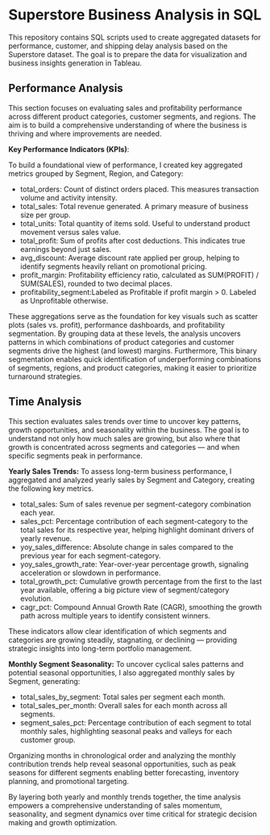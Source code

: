 # Superstore Business Analysis in SQL
This repository contains SQL scripts used to create aggregated datasets for performance, customer, and shipping delay analysis based on the Superstore dataset. The goal is to prepare the data for visualization and business insights generation in Tableau.

## Performance Analysis
This section focuses on evaluating sales and profitability performance across different product categories, customer segments, and regions. The aim is to build a comprehensive understanding of where the business is thriving and where improvements are needed.

**Key Performance Indicators (KPIs)**:

To build a foundational view of performance, I created key aggregated metrics grouped by Segment, Region, and Category:

- total_orders: Count of distinct orders placed. This measures transaction volume and activity intensity.
- total_sales: Total revenue generated. A primary measure of business size per group.
- total_units: Total quantity of items sold. Useful to understand product movement versus sales value.
- total_profit: Sum of profits after cost deductions. This indicates true earnings beyond just sales.
- avg_discount: Average discount rate applied per group, helping to identify segments heavily reliant on promotional pricing.
- profit_margin: Profitability efficiency ratio, calculated as SUM(PROFIT) / SUM(SALES), rounded to two decimal places.
- profitability_segment:Labeled as Profitable if profit margin > 0. Labeled as Unprofitable otherwise.

These aggregations serve as the foundation for key visuals such as scatter plots (sales vs. profit), performance dashboards, and profitability segmentation. By grouping data at these levels, the analysis uncovers patterns in which combinations of product categories and customer segments drive the highest (and lowest) margins. Furthermore, This binary segmentation enables quick identification of underperforming combinations of segments, regions, and product categories, making it easier to prioritize turnaround strategies.


## Time Analysis
This section evaluates sales trends over time to uncover key patterns, growth opportunities, and seasonality within the business. The goal is to understand not only how much sales are growing, but also where that growth is concentrated across segments and categories — and when specific segments peak in performance.

**Yearly Sales Trends:**
To assess long-term business performance, I aggregated and analyzed yearly sales by Segment and Category, creating the following key metrics.

- total_sales: Sum of sales revenue per segment-category combination each year.
- sales_pct: Percentage contribution of each segment-category to the total sales for its respective year, helping highlight dominant drivers of yearly revenue.
- yoy_sales_difference: Absolute change in sales compared to the previous year for each segment-category.
- yoy_sales_growth_rate: Year-over-year percentage growth, signaling acceleration or slowdown in performance.
- total_growth_pct: Cumulative growth percentage from the first to the last year available, offering a big picture view of segment/category evolution.
- cagr_pct: Compound Annual Growth Rate (CAGR), smoothing the growth path across multiple years to identify consistent winners.

These indicators allow clear identification of which segments and categories are growing steadily, stagnating, or declining — providing strategic insights into long-term portfolio management.

**Monthly Segment Seasonality:**
To uncover cyclical sales patterns and potential seasonal opportunities, I also aggregated monthly sales by Segment, generating:

- total_sales_by_segment: Total sales per segment each month.
- total_sales_per_month: Overall sales for each month across all segments.
- segment_sales_pct: Percentage contribution of each segment to total monthly sales, highlighting seasonal peaks and valleys for each customer group.

Organizing months in chronological order and analyzing the monthly contribution trends help reveal seasonal opportunities, such as peak seasons for different segments enabling better forecasting, inventory planning, and promotional targeting.

By layering both yearly and monthly trends together, the time analysis empowers a comprehensive understanding of sales momentum, seasonality, and segment dynamics over time critical for strategic decision making and growth optimization.


